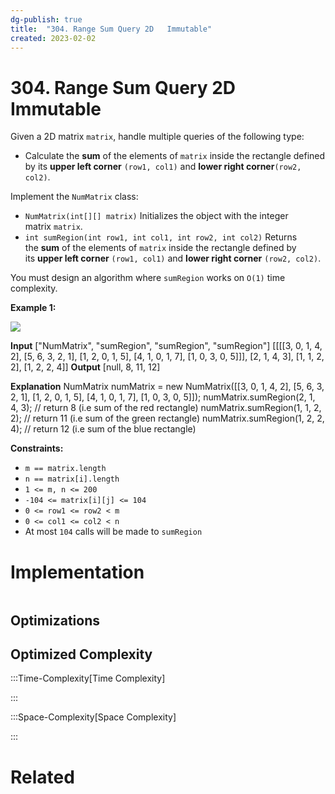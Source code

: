 ```yaml
---
dg-publish: true
title:  "304. Range Sum Query 2D   Immutable"
created: 2023-02-02
---
```





# 304. Range Sum Query 2D   Immutable
Given a 2D matrix `matrix`, handle multiple queries of the following type:

-   Calculate the **sum** of the elements of `matrix` inside the rectangle defined by its **upper left corner** `(row1, col1)` and **lower right corner**`(row2, col2)`.

Implement the `NumMatrix` class:

-   `NumMatrix(int[][] matrix)` Initializes the object with the integer matrix `matrix`.
-   `int sumRegion(int row1, int col1, int row2, int col2)` Returns the **sum** of the elements of `matrix` inside the rectangle defined by its **upper left corner** `(row1, col1)` and **lower right corner** `(row2, col2)`.

You must design an algorithm where `sumRegion` works on `O(1)` time complexity.

**Example 1:**

![](https://assets.leetcode.com/uploads/2021/03/14/sum-grid.jpg)

**Input**
["NumMatrix", "sumRegion", "sumRegion", "sumRegion"]
[[[[3, 0, 1, 4, 2], [5, 6, 3, 2, 1], [1, 2, 0, 1, 5], [4, 1, 0, 1, 7], [1, 0, 3, 0, 5]]], [2, 1, 4, 3], [1, 1, 2, 2], [1, 2, 2, 4]]
**Output**
[null, 8, 11, 12]

**Explanation**
NumMatrix numMatrix = new NumMatrix([[3, 0, 1, 4, 2], [5, 6, 3, 2, 1], [1, 2, 0, 1, 5], [4, 1, 0, 1, 7], [1, 0, 3, 0, 5]]);
numMatrix.sumRegion(2, 1, 4, 3); // return 8 (i.e sum of the red rectangle)
numMatrix.sumRegion(1, 1, 2, 2); // return 11 (i.e sum of the green rectangle)
numMatrix.sumRegion(1, 2, 2, 4); // return 12 (i.e sum of the blue rectangle)

**Constraints:**

-   `m == matrix.length`
-   `n == matrix[i].length`
-   `1 <= m, n <= 200`
-   `-104 <= matrix[i][j] <= 104`
-   `0 <= row1 <= row2 < m`
-   `0 <= col1 <= col2 < n`
-   At most `104` calls will be made to `sumRegion`
# Implementation

```python

```

## Optimizations

## Optimized Complexity

:::Time-Complexity[Time Complexity] 


:::

:::Space-Complexity[Space Complexity] 


:::



# Related

